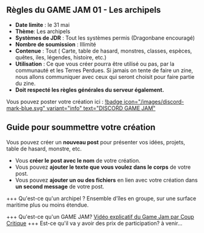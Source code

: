 ## Règles du GAME JAM 01 - Les archipels
- **Date limite** :  le 31 mai
- **Thème**: Les archipels
- **Systèmes de JDR** : Tout les systèmes permis (Dragonbane encouragé)
- **Nombre de soumission** : Illimité
- **Contenue** : Tout ( Carte, table de hasard, monstres, classes, espèces, quêtes, iles, légendes, histoire, etc.)
- **Utilisation** : Ce que vous créer pourra être utilisé ou pas, par la communauté et les Terres Perdues. Si jamais on tente de faire un zine, nous allons communiquer avec ceux qui seront choisit pour faire partie du zine. 
- **Doit respecté les règles générales du serveur également.**

Vous pouvez poster votre création ici : [!badge icon="/images/discord-mark-blue.svg" variant="info" text="DISCORD GAME JAM"](https://discord.com/channels/662746189069942802/1344849745327296623)

## Guide pour soummettre votre création
Vous pouvez créer un **nouveau post** pour présenter vos idées, projets, table de hasard, monstre, etc.

- Vous **créer le post avec le nom** de votre création. 
- Vous pouvez **ajouter le texte que vous voulez dans le corps** de votre post. 
- Vous pouvez **ajouter un ou des fichiers** en lien avec votre création dans **un second message** de votre post.

+++ Qu'est-ce qu'un archipel ?
 Ensemble d'îles en groupe, sur une surface maritime plus ou moins étendue.

+++ Qu'est-ce qu'un GAME JAM?
[Vidéo explicatif du Game Jam par Coup Critique](https://www.youtube.com/watch?v=sQ-YnBlA_NI)
+++
Est-ce qu'il va y avoir des prix de participation? à venir...
